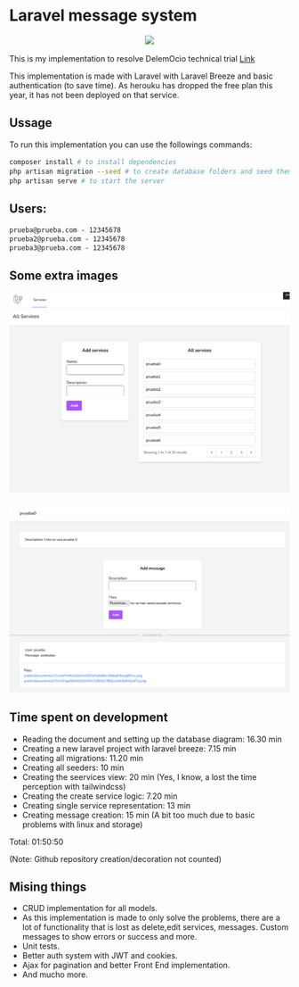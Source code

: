 # Laravel message system


<p align="center"><img src="https://www.hypertechnologyweb.com/content/images/2022/07/logo_laravel-1.png" height="100px"> </p>

This is my implementation to resolve DelemOcio technical trial [Link](https://github.com/DelemOcio/prueba-tecnica-laravel)

This implementation is made with Laravel with Laravel Breeze and basic authentication (to save time). As herouku has dropped the free plan this year, it has not been deployed on that service.

## Ussage
To run this implementation you can use the followings commands:

```bash
composer install # to install dependencies
php artisan migration --seed # to create database folders and seed them
php artisan serve # to start the server

```

## Users:

```
prueba@prueba.com - 12345678
prueba2@prueba.com - 12345678
prueba3@prueba.com - 12345678
```

## Some extra images
<p align="center"><img src="https://github.com/IgorMy/Laravel-message-system/blob/master/github_images/2022-09-18_13-43.png" width="700px"> </p>
<p align="center"><img src="https://github.com/IgorMy/Laravel-message-system/blob/master/github_images/2022-09-18_13-45.png" width="700px"> </p>

## Time spent on development
- Reading the document and setting up the database diagram: 16.30 min
- Creating a new laravel project with laravel breeze: 7.15 min
- Creating all migrations: 11.20 min
- Creating all seeders: 10 min
- Creating the seervices view: 20 min (Yes, I know, a lost the time perception with tailwindcss)
- Creating the create service logic: 7.20 min
- Creating single service representation: 13 min
- Creating message creation: 15 min (A bit too much due to basic problems with linux and storage)

Total: 01:50:50

(Note: Github repository creation/decoration not counted)

## Mising things

- CRUD implementation for all models.
- As this implementation is made to only solve the problems, there are a lot of functionality that is lost as delete,edit services, messages. Custom messages to show errors or success and more.
- Unit tests.
- Better auth system with JWT and cookies.
- Ajax for pagination and better Front End implementation.
- And mucho more.
